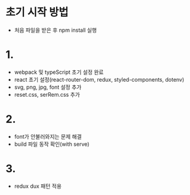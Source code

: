 

# 초기 시작 방법
- 처음 파일을 받은 후 npm install 실행

# 1.
- webpack 및 typeScript 초기 설정 완료
- react 초기 설정(react-router-dom, redux, styled-components, dotenv)
- svg, png, jpg, font 설정 추가
- reset.css, serRem.css 추가

# 2.
- font가 안불러와지는 문제 해결
- build 파일 동작 확인(with serve)

# 3.
- redux dux 패턴 적용